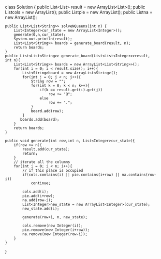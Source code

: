 class Solution {
    public  List<List<Integer>> result = new ArrayList<List<Integer>>();
    public List<Integer>cols = new ArrayList<Integer>();
    public List<Integer>pie = new ArrayList<Integer>();
    public  List<Integer>na = new ArrayList<Integer>();
    
    public List<List<String>> solveNQueens(int n) {
        List<Integer>cur_state = new ArrayList<Integer>();
        generate(0,n,cur_state);
        System.out.println(result);
        List<List<String>> boards = generate_board(result, n);
        return boards;
    }
    public List<List<String>> generate_board(List<List<Integer>>result, int n){
        List<List<String>> boards = new ArrayList<List<String>>();
        for(int i = 0; i < result.size(); i++){
            List<String>board = new ArrayList<String>();
            for(int j = 0; j < n; j++){
                String row = "";
                for(int k = 0; k < n; k++){
                    if(k == result.get(i).get(j))
                        row += "Q";
                    else 
                        row += ".";
                }   
                board.add(row);
            }
           boards.add(board); 
        }
        return boards;
    }
    
    public void generate(int row,int n, List<Integer>cur_state){
        if(row >= n){
            result.add(cur_state);
            return;
        }
        // iterate all the columns
        for(int i = 0; i < n; i++){
            // if this place is occupied
            if(cols.contains(i) || pie.contains(i+row) || na.contains(row-i))
                continue;
            
            cols.add(i);
            pie.add(i+row);
            na.add(row-i);
            List<Integer>new_state = new ArrayList<Integer>(cur_state);
            new_state.add(i);
         
            generate(row+1, n, new_state);
    
            cols.remove(new Integer(i));
            pie.remove(new Integer(i+row));
            na.remove(new Integer(row-i));
        }
    }
}